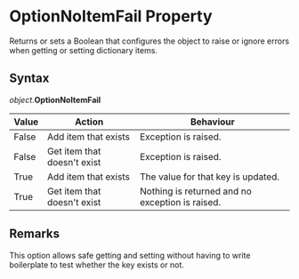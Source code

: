 # OptionNoItemFail Property
Returns or sets a Boolean that configures the object to raise or ignore errors when getting or setting dictionary items.

## Syntax
_object_.**OptionNoItemFail**


Value | Action | Behaviour
------|--------|----------
False | Add item that exists | Exception is raised.
False | Get item that doesn't exist | Exception is raised.
True | Add item that exists | The value for that key is updated.
True | Get item that doesn't exist | Nothing is returned and no exception is raised.

## Remarks
This option allows safe getting and setting without having to write boilerplate to test whether the key exists or not.